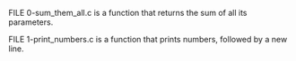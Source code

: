FILE 0-sum_them_all.c is a function that returns the sum of all its parameters.

FILE 1-print_numbers.c is a function that prints numbers, followed by a new line.
